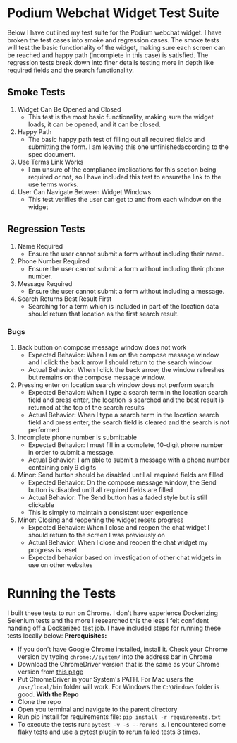 # Podium Webchat Widget Test Suite
Below I have outlined my test suite for the Podium webchat widget. I have broken the test cases into smoke and regression cases.
The smoke tests will test the basic functionality of the widget, making sure each screen can be reached and happy path (incomplete in this case) is
satisfied. The regression tests break down into finer details testing more in depth like required fields and the search functionality.

## Smoke Tests
1. Widget Can Be Opened and Closed
   - This test is the most basic functionality, making sure the widget loads, it can be opened, and it can be closed.
2. Happy Path
   - The basic happy path test of filling out all required fields and submitting the form. I am leaving this one unfinishedaccording to the spec document.
3. Use Terms Link Works
   - I am unsure of the compliance implications for this section being required or not, so I have included this test to ensurethe link to the use terms works.
4. User Can Navigate Between Widget Windows
   - This test verifies the user can get to and from each window on the widget

## Regression Tests
1. Name Required
   - Ensure the user cannot submit a form without including their name.
2. Phone Number Required
   - Ensure the user cannot submit a form without including their phone number.
3. Message Required
   - Ensure the user cannot submit a form without including a message.
4. Search Returns Best Result First
   - Searching for a term which is included in part of the location data should return that location as the first search result.

### Bugs
1. Back button on compose message window does not work
   - Expected Behavior: When I am on the compose message window and I click the back arrow I should return to the search window.
   - Actual Behavior: When I click the back arrow, the window refreshes but remains on the compose message window.
2. Pressing enter on location search window does not perform search
   - Expected Behavior: When I type a search term in the location search field and press enter, the location is searched and the best result is returned at the top of the search results
   - Actual Behavior: When I type a search term in the location search field and press enter, the search field is cleared and the search is not performed
3. Incomplete phone number is submittable
   - Expected Behavior: I must fill in a complete, 10-digit phone number in order to submit a message.
   - Actual Behavior: I am able to submit a message with a phone number containing only 9 digits
4. Minor: Send button should be disabled until all required fields are filled
   - Expected Behavior: On the compose message window, the Send button is disabled until all required fields are filled
   - Actual Behavior: The Send button has a faded style but is still clickable
   - This is simply to maintain a consistent user experience
5. Minor: Closing and reopening the widget resets progress
   - Expected Behavior: When I close and reopen the chat widget I should return to the screen I was previously on
   - Actual Behavior: When I close and reopen the chat widget my progress is reset
   - Expected behavior based on investigation of other chat widgets in use on other websites

# Running the Tests
I built these tests to run on Chrome. I don't have experience Dockerizing Selenium tests and the more I researched this the less I felt confident handing off a Dockerized test job. I have included steps for running these tests locally below:
**Prerequisites:**
- If you don't have Google Chrome installed, install it. Check your Chrome version by typing `chrome://system/` into the address bar in Chrome
- Download the ChromeDriver version that is the same as your Chrome version from [this page](https://sites.google.com/chromium.org/driver/?pli=1)
- Put ChromeDriver in your System's PATH. For Mac users the `/usr/local/bin` folder will work. For Windows the `C:\Windows` folder is good.
**With the Repo**
- Clone the repo
- Open you terminal and navigate to the parent directory
- Run pip install for requirements file: `pip install -r requirements.txt`
- To execute the tests run: `pytest -v -s --reruns 3`. I encountered some flaky tests and use a pytest plugin to rerun failed tests 3 times.
